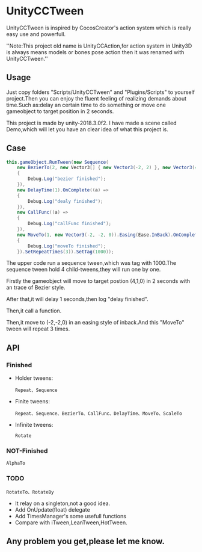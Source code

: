 # UnityCCTween

UnityCCTween is inspired by CocosCreator's action system which is really easy use and powerfull.

''Note:This project old name is UnityCCAction,for action system in Unity3D is always means models or bones pose action then it was renamed with UnityCCTween.''

## Usage
Just copy folders "Scripts/UnityCCTween" and "Plugins/Scripts" to yourself project.Then you can enjoy the fluent feeling of realizing demands about time.Such as:delay an certain time to do something or move one gameobject to target position in 2 seconds.

This project is made by unity-2018.3.0f2.
I have made a scene called Demo,which will let you have an clear idea of what this project is.

## Case
``` csharp
this.gameObject.RunTween(new Sequence(
    new BezierTo(2, new Vector3[] { new Vector3(-2, 2) }, new Vector3(4, 1, 0)).OnComplete((a) =>
    {
        Debug.Log("bezier finished");
    }),
    new DelayTime(1).OnComplete((a) =>
    {
        Debug.Log("dealy finished");
    }),
    new CallFunc((a) =>
    {
        Debug.Log("callFunc finished");
    }),
    new MoveTo(1, new Vector3(-2, -2, 0)).Easing(Ease.InBack).OnComplete((a) =>
    {
        Debug.Log("moveTo finished");
    }).SetRepeatTimes(3)).SetTag(1000));


```
The upper code run a sequence tween,which was tag with 1000.The sequence tween hold 4 child-tweens,they will run one by one.

Firstly the gameobject will move to target postion (4,1,0) in 2 seconds with an trace of Bezier style.

After that,it will delay 1 seconds,then log "delay finished".

Then,it call a function.

Then,it move to (-2,-2,0) in an easing style of inback.And this "MoveTo" tween will repeat 3 times.

## API
### Finished
- Holder tweens:

    ``Repeat、Sequence``

- Finite tweens:

    ``Repeat、Sequence、BezierTo、CallFunc、DelayTime、MoveTo、ScaleTo``

- Infinite tweens:

    ``Rotate``
### NOT-Finished
``AlphaTo``
### TODO
``RotateTo、RotateBy``
- It relay on a singleton,not a good idea.
- Add OnUpdate(float) delegate
- Add TimesManager's some usefull functions
- Compare with iTween,LeanTween,HotTween.

## Any problem you get,please let me know.
